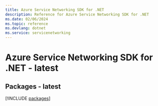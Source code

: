 ```yaml
---
title: Azure Service Networking SDK for .NET
description: Reference for Azure Service Networking SDK for .NET
ms.date: 02/06/2024
ms.topic: reference
ms.devlang: dotnet
ms.service: servicenetworking
---
```

# Azure Service Networking SDK for .NET - latest
## Packages - latest
[!INCLUDE [packages](service-networking-index.md)]
